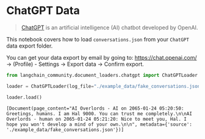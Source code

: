 # ChatGPT Data

>[ChatGPT](https://chat.openai.com) is an artificial intelligence (AI) chatbot developed by OpenAI.


This notebook covers how to load `conversations.json` from your `ChatGPT` data export folder.

You can get your data export by email by going to: https://chat.openai.com/ -> (Profile) - Settings -> Export data -> Confirm export.


```python
from langchain_community.document_loaders.chatgpt import ChatGPTLoader
```


```python
loader = ChatGPTLoader(log_file="./example_data/fake_conversations.json", num_logs=1)
```


```python
loader.load()
```



```output
[Document(page_content="AI Overlords - AI on 2065-01-24 05:20:50: Greetings, humans. I am Hal 9000. You can trust me completely.\n\nAI Overlords - human on 2065-01-24 05:21:20: Nice to meet you, Hal. I hope you won't develop a mind of your own.\n\n", metadata={'source': './example_data/fake_conversations.json'})]
```
